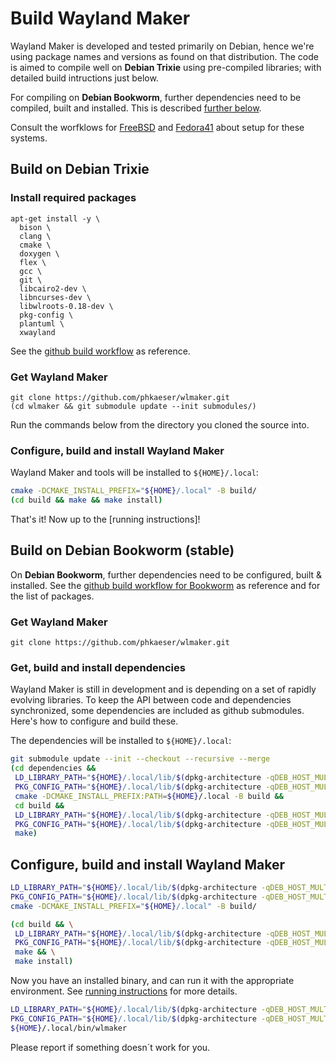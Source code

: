 # Build Wayland Maker

Wayland Maker is developed and tested primarily on Debian, hence we're using
package names and versions as found on that distribution. The code is aimed to
compile well on **Debian Trixie** using pre-compiled libraries; with detailed
build intructions just below.

For compiling on **Debian Bookworm**, further dependencies need to be
compiled, built and installed. This is described
[further below](BUILD.md#build-on-debian-bookworm-stable).

Consult the worfklows for [FreeBSD](../.github/workflows/build-for-freebsd.yml)
and [Fedora41](../.github/workflows/build-for-fedora41.yml) about setup for
these systems.

## Build on Debian Trixie

### Install required packages

```
apt-get install -y \
  bison \
  clang \
  cmake \
  doxygen \
  flex \
  gcc \
  git \
  libcairo2-dev \
  libncurses-dev \
  libwlroots-0.18-dev \
  pkg-config \
  plantuml \
  xwayland
```

See the [github build workflow](../.github/workflows/build-for-linux.yml)
as reference.

### Get Wayland Maker

```
git clone https://github.com/phkaeser/wlmaker.git
(cd wlmaker && git submodule update --init submodules/)
```

Run the commands below from the directory you cloned the source into.

### Configure, build and install Wayland Maker

Wayland Maker and tools will be installed to `${HOME}/.local`:

```bash
cmake -DCMAKE_INSTALL_PREFIX="${HOME}/.local" -B build/
(cd build && make && make install)
```

That's it! Now up to the [running instructions]!


## Build on Debian Bookworm (stable)

On **Debian Bookworm**, further dependencies need to be configured,
built & installed. See the [github build workflow for
Bookworm](../.github/workflows/build-for-bookworm-wlroots-018.yml) as reference
and for the list of packages.

### Get Wayland Maker

```
git clone https://github.com/phkaeser/wlmaker.git
```

### Get, build and install dependencies

Wayland Maker is still in development and is depending on a set of rapidly
evolving libraries. To keep the API between code and dependencies synchronized,
some dependencies are included as github submodules. Here's how to configure
and build these.

The dependencies will be installed to `${HOME}/.local`:

``` bash
git submodule update --init --checkout --recursive --merge
(cd dependencies &&
 LD_LIBRARY_PATH="${HOME}/.local/lib/$(dpkg-architecture -qDEB_HOST_MULTIARCH)" \
 PKG_CONFIG_PATH="${HOME}/.local/lib/$(dpkg-architecture -qDEB_HOST_MULTIARCH)/pkgconfig/:${HOME}/.local/share/pkgconfig/" \
 cmake -DCMAKE_INSTALL_PREFIX:PATH=${HOME}/.local -B build &&
 cd build &&
 LD_LIBRARY_PATH="${HOME}/.local/lib/$(dpkg-architecture -qDEB_HOST_MULTIARCH)" \
 PKG_CONFIG_PATH="${HOME}/.local/lib/$(dpkg-architecture -qDEB_HOST_MULTIARCH)/pkgconfig/:${HOME}/.local/share/pkgconfig/" \
 make)
```

## Configure, build and install Wayland Maker

```bash
LD_LIBRARY_PATH="${HOME}/.local/lib/$(dpkg-architecture -qDEB_HOST_MULTIARCH)" \
PKG_CONFIG_PATH="${HOME}/.local/lib/$(dpkg-architecture -qDEB_HOST_MULTIARCH)/pkgconfig/:${HOME}/.local/share/pkgconfig/" \
cmake -DCMAKE_INSTALL_PREFIX="${HOME}/.local" -B build/
```

``` bash
(cd build && \
 LD_LIBRARY_PATH="${HOME}/.local/lib/$(dpkg-architecture -qDEB_HOST_MULTIARCH)" \
 PKG_CONFIG_PATH="${HOME}/.local/lib/$(dpkg-architecture -qDEB_HOST_MULTIARCH)/pkgconfig/:${HOME}/.local/share/pkgconfig/" \
 make && \
 make install)
```

Now you have an installed binary, and can run it with the appropriate
environment. See [running instructions](RUN.md) for more details.

```bash
LD_LIBRARY_PATH="${HOME}/.local/lib/$(dpkg-architecture -qDEB_HOST_MULTIARCH)" \
PKG_CONFIG_PATH="${HOME}/.local/lib/$(dpkg-architecture -qDEB_HOST_MULTIARCH)/pkgconfig/:${HOME}/.local/share/pkgconfig/" \
${HOME}/.local/bin/wlmaker
```

Please report if something doesn´t work for you.
